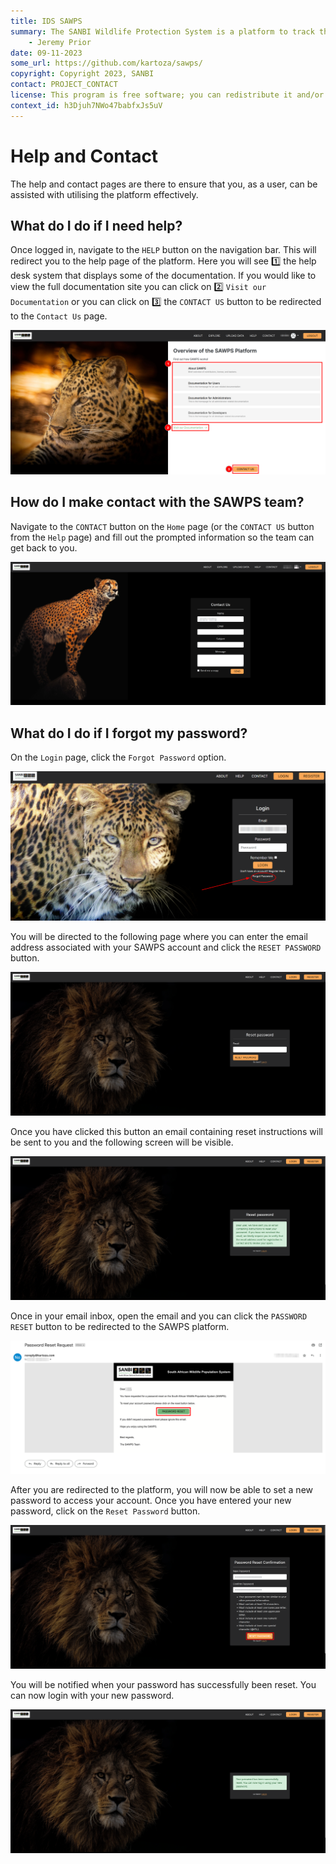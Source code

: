 ```yaml
---
title: IDS SAWPS
summary: The SANBI Wildlife Protection System is a platform to track the population levels of endangered wildlife.
    - Jeremy Prior
date: 09-11-2023
some_url: https://github.com/kartoza/sawps/
copyright: Copyright 2023, SANBI
contact: PROJECT_CONTACT
license: This program is free software; you can redistribute it and/or modify it under the terms of the GNU Affero General Public License as published by the Free Software Foundation; either version 3 of the License, or (at your option) any later version.
context_id: h3Djuh7NWo47babfxJs5uV
---
```


# Help and Contact

The help and contact pages are there to ensure that you, as a user, can be assisted with utilising the platform effectively.

## What do I do if I need help?

Once logged in, navigate to the `HELP` button on the navigation bar. This will redirect you to the help page of the platform. Here you will see 1️⃣ the help desk system that displays some of the documentation. If you would like to view the full documentation site you can click on 2️⃣ `Visit our Documentation` or you can click on 3️⃣ the `CONTACT US` button to be redirected to the `Contact Us` page.

![Help 1](./img/help-1.png)

## How do I make contact with the SAWPS team?

Navigate to the `CONTACT` button on the `Home` page (or the `CONTACT US` button from the `Help` page) and fill out the prompted information so the team can get back to you.

![Help 2](./img/help-2.png)

## What do I do if I forgot my password?

On the `Login` page, click the `Forgot Password` option.

![Password Reset 1](img/password-reset-1.png)

You will be directed to the following page where you can enter the email address associated with your SAWPS account and click the `RESET PASSWORD` button.

![Password Reset 2](img/password-reset-2.png)

Once you have clicked this button an email containing reset instructions will be sent to you and the following screen will be visible.

![Password Reset 3](img/password-reset-3.png)

Once in your email inbox, open the email and you can click the `PASSWORD RESET` button to be redirected to the SAWPS platform.

![Password Reset 4](img/password-reset-4.png)

After you are redirected to the platform, you will now be able to set a new password to access your account. Once you have entered your new password, click on the `Reset Password` button.

![Password Reset 5](img/password-reset-5.png)

You will be notified when your password has successfully been reset. You can now login with your new password.

![Password Reset 6](img/password-reset-6.png)
